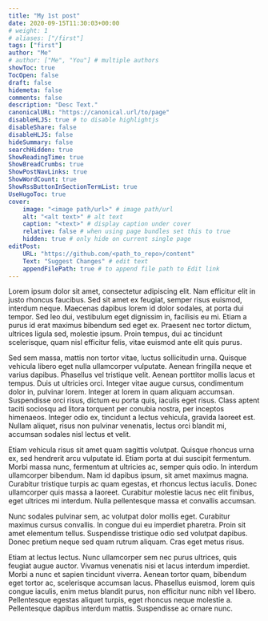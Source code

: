 ```yaml
---
title: "My 1st post"
date: 2020-09-15T11:30:03+00:00
# weight: 1
# aliases: ["/first"]
tags: ["first"]
author: "Me"
# author: ["Me", "You"] # multiple authors
showToc: true
TocOpen: false
draft: false
hidemeta: false
comments: false
description: "Desc Text."
canonicalURL: "https://canonical.url/to/page"
disableHLJS: true # to disable highlightjs
disableShare: false
disableHLJS: false
hideSummary: false
searchHidden: true
ShowReadingTime: true
ShowBreadCrumbs: true
ShowPostNavLinks: true
ShowWordCount: true
ShowRssButtonInSectionTermList: true
UseHugoToc: true
cover:
    image: "<image path/url>" # image path/url
    alt: "<alt text>" # alt text
    caption: "<text>" # display caption under cover
    relative: false # when using page bundles set this to true
    hidden: true # only hide on current single page
editPost:
    URL: "https://github.com/<path_to_repo>/content"
    Text: "Suggest Changes" # edit text
    appendFilePath: true # to append file path to Edit link
---
```



Lorem ipsum dolor sit amet, consectetur adipiscing elit. Nam efficitur elit in justo rhoncus faucibus. Sed sit amet ex feugiat, semper risus euismod, interdum neque. Maecenas dapibus lorem id dolor sodales, at porta dui tempor. Sed leo dui, vestibulum eget dignissim in, facilisis eu mi. Etiam a purus id erat maximus bibendum sed eget ex. Praesent nec tortor dictum, ultrices ligula sed, molestie ipsum. Proin tempus, dui ac tincidunt scelerisque, quam nisl efficitur felis, vitae euismod ante elit quis purus.

Sed sem massa, mattis non tortor vitae, luctus sollicitudin urna. Quisque vehicula libero eget nulla ullamcorper vulputate. Aenean fringilla neque et varius dapibus. Phasellus vel tristique velit. Aenean porttitor mollis lacus et tempus. Duis ut ultricies orci. Integer vitae augue cursus, condimentum dolor in, pulvinar lorem. Integer at lorem in quam aliquam accumsan. Suspendisse orci risus, dictum eu porta quis, iaculis eget risus. Class aptent taciti sociosqu ad litora torquent per conubia nostra, per inceptos himenaeos. Integer odio ex, tincidunt a lectus vehicula, gravida laoreet est. Nullam aliquet, risus non pulvinar venenatis, lectus orci blandit mi, accumsan sodales nisl lectus et velit.

Etiam vehicula risus sit amet quam sagittis volutpat. Quisque rhoncus urna ex, sed hendrerit arcu vulputate id. Etiam porta at dui suscipit fermentum. Morbi massa nunc, fermentum at ultricies ac, semper quis odio. In interdum ullamcorper bibendum. Nam id dapibus ipsum, sit amet maximus magna. Curabitur tristique turpis ac quam egestas, et rhoncus lectus iaculis. Donec ullamcorper quis massa a laoreet. Curabitur molestie lacus nec elit finibus, eget ultrices mi interdum. Nulla pellentesque massa et convallis accumsan.

Nunc sodales pulvinar sem, ac volutpat dolor mollis eget. Curabitur maximus cursus convallis. In congue dui eu imperdiet pharetra. Proin sit amet elementum tellus. Suspendisse tristique odio sed volutpat dapibus. Donec pretium neque sed quam rutrum aliquam. Cras eget metus risus.

Etiam at lectus lectus. Nunc ullamcorper sem nec purus ultrices, quis feugiat augue auctor. Vivamus venenatis nisi et lacus interdum imperdiet. Morbi a nunc et sapien tincidunt viverra. Aenean tortor quam, bibendum eget tortor ac, scelerisque accumsan lacus. Phasellus euismod, lorem quis congue iaculis, enim metus blandit purus, non efficitur nunc nibh vel libero. Pellentesque egestas aliquet turpis, eget rhoncus neque molestie a. Pellentesque dapibus interdum mattis. Suspendisse ac ornare nunc.
